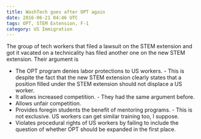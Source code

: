 ```yaml
---
title: WashTech goes after OPT again
date: 2016-06-21 04:46 UTC
tags: OPT, STEM Extension, F-1
category: US Immigration
---
```


The group of tech workers that filed a lawsuit on the STEM extension and got it vacated on a technicality has filed another one on the new STEM extension. Their argument is

* The OPT program denies labor protections to US workers. - This is despite the fact that the new STEM extension clearly states that a position filled under the STEM extension should not displace a US worker.
* It allows increased competition. - They had the same argument before.
* Allows unfair competition.
* Provides foregin students the benefit of mentoring programs. - This is not exclusive. US workers can get similar training too, I suppose.
* Violates procedural rights of US workers by failing to include the question of whether OPT should be expanded in the first place.